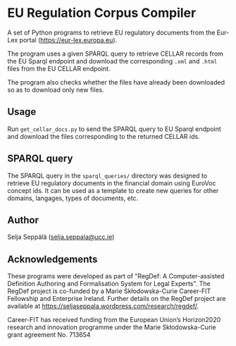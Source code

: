 # EU Regulation Corpus Compiler

A set of Python programs to retrieve EU regulatory documents from the Eur-Lex portal (https://eur-lex.europa.eu). 

The program uses a given SPARQL query to retrieve CELLAR records from the EU Sparql endpoint and download the corresponding `.xml` and `.html` files from the EU CELLAR endpoint.

The program also checks whether the files have already been downloaded so as to download only new files.

## Usage

Run `get_cellar_docs.py` to send the SPARQL query to EU Sparql endpoint and download the files corresponding to the returned CELLAR ids. 

## SPARQL query

The SPARQL query in the `sparql_queries/` directory was designed to retrieve EU regulatory documents in the financial domain using EuroVoc concept ids. It can be used as a template to create new queries for other domains, langages, types of documents, etc.

## Author
Selja Seppälä
(selja.seppala@ucc.ie)

## Acknowledgements
These programs were developed as part of "RegDef: A Computer-assisted Definition Authoring and Formalisation System for Legal Experts". The RegDef project is co-funded by a Marie Skłodowska-Curie Career-FIT Fellowship and Enterprise Ireland. Further details on the RegDef project are available at https://seljaseppala.wordpress.com/research/regdef/.

Career-FIT has received funding from the European Union’s Horizon2020 research and innovation programme under the Marie Skłodowska-Curie grant agreement No. 713654
